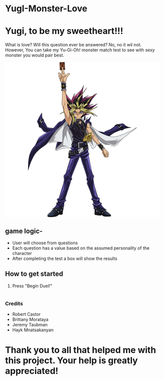 # YugI-Monster-Love




<h1>Yugi, to be my sweetheart!!!</h1>


<p>What is love? Will this question ever be answered? No, no it wil not. However, You can take my Yu-Gi-Oh! monster match test to see with sexy monster you would pair best.</p>


<img src="kisspng-yugi-mutou-yami-yugi-yu-gi-oh-duel-links-yu-gi-oh-yu-5addf130a789d7.3981810715244946406863.png">


<h2>game logic-</h2>

<ul>
<li>User will choose from questions</li>
<li>Each question has a value based on the assumed personality of the character</li>
<li>After completing the test a box will show the results</li>
</ul>


<h2>How to get started</h2>
<ol>
    <li>Press  "Begin Duel!"<h1>
</ol>










<h3>Credits</h3>
<ul>
<li>Robert Castor</li>
<li>Brittany Morataya</li>
<li>Jeremy Taubman</li>
<li>Hayk Mnatsakanyan</li>
</ul>

<h1>Thank you to all that helped me with this project. Your help is greatly appreciated!</h1>



 
